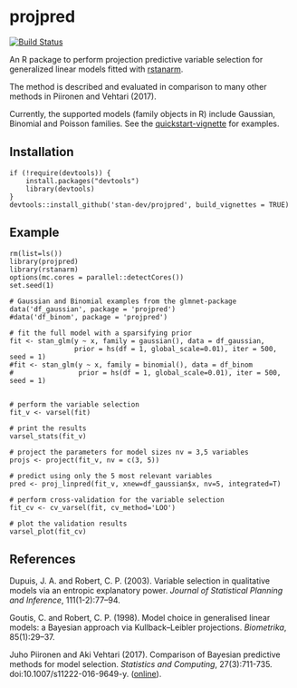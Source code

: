 # projpred


[![Build Status](https://travis-ci.org/stan-dev/projpred.svg?branch=master)](https://travis-ci.org/stan-dev/projpred)

An R package to perform projection predictive variable selection for generalized linear models fitted with [rstanarm][]. 

The method is described and evaluated in comparison to many other methods in Piironen and Vehtari (2017). 

Currently, the supported models (family objects in R) include Gaussian, Binomial and Poisson families. See the [quickstart-vignette][] for examples.

Installation
------------

	if (!require(devtools)) {
  		install.packages("devtools")
  		library(devtools)
	}
	devtools::install_github('stan-dev/projpred', build_vignettes = TRUE)

    
Example
-------

    rm(list=ls())
    library(projpred)
    library(rstanarm)
    options(mc.cores = parallel::detectCores())
    set.seed(1)

    # Gaussian and Binomial examples from the glmnet-package
    data('df_gaussian', package = 'projpred')
    #data('df_binom', package = 'projpred')

    # fit the full model with a sparsifying prior
    fit <- stan_glm(y ~ x, family = gaussian(), data = df_gaussian,
                    prior = hs(df = 1, global_scale=0.01), iter = 500, seed = 1)
    #fit <- stan_glm(y ~ x, family = binomial(), data = df_binom
    #                prior = hs(df = 1, global_scale=0.01), iter = 500, seed = 1)


    # perform the variable selection
    fit_v <- varsel(fit)
    
    # print the results
    varsel_stats(fit_v)

    # project the parameters for model sizes nv = 3,5 variables 
    projs <- project(fit_v, nv = c(3, 5))
    
    # predict using only the 5 most relevant variables
    pred <- proj_linpred(fit_v, xnew=df_gaussian$x, nv=5, integrated=T)
    
    # perform cross-validation for the variable selection
    fit_cv <- cv_varsel(fit, cv_method='LOO')

    # plot the validation results 
    varsel_plot(fit_cv)

References
------------
Dupuis, J. A. and Robert, C. P. (2003). Variable selection in qualitative models via an entropic explanatory power. *Journal of Statistical Planning and Inference*, 111(1-2):77–94.

Goutis, C. and Robert, C. P. (1998). Model choice in generalised linear models: a Bayesian approach via Kullback–Leibler projections. *Biometrika*, 85(1):29–37.

Juho Piironen and Aki Vehtari (2017). Comparison of Bayesian predictive methods for model selection. *Statistics and Computing*, 27(3):711-735. doi:10.1007/s11222-016-9649-y. ([online][piironenvehtari]).


  [rstanarm]: https://github.com/stan-dev/rstanarm
  [piironenvehtari]: https://link.springer.com/article/10.1007/s11222-016-9649-y
  [quickstart-vignette]: https://htmlpreview.github.io/?https://github.com/stan-dev/projpred/blob/master/vignettes/quickstart.html

